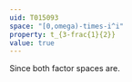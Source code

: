 ```yaml
---
uid: T015093
space: "[0,omega)-times-i^i"
property: t_{3-frac{1}{2}}
value: true
---
```

Since both factor spaces are.

